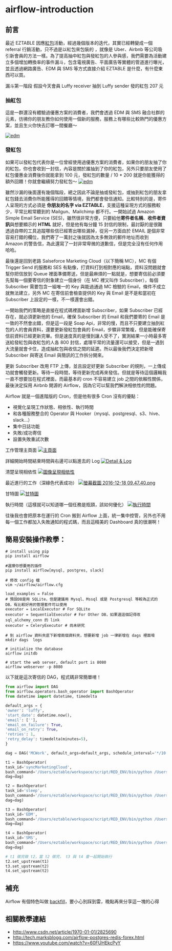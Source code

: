 # airflow-introduction
## 前言
最近 EZTABLE 因應[紅包](https://tw.eztable.com/red-envelope/grab/Mzk2NTg5OF8xNDgyMjQ3NjQ1MDAw)活動，經過幾個版本的迭代，其實已經轉變成一個 referral 行銷活動，只不過是以紅包來包裝的 ，就像是 Uber、Airbnb 等公司吸引新會員的方法一樣。為了提高抽中紅包與發紅包的人參與感，我們需要為活動建立多個增加轉換率的事件漏斗，包含電視廣告、平面廣告等實體的管道進行曝光，並且透過網路廣告、EDM 與 SMS 等方式直接介紹 EZTABLE 是什麼，有什麼東西可以買。

漏斗第一階段
假設今天會員 Luffy receiver 抽到 Luffy sender 發的紅包 207 元
### 抽紅包
這是一群還沒有體驗過優惠方案的消費者，我們會透過 EDM 與 SMS 融合社群的元素，彷彿你的朋友教你如何使用一個新的服務，服務上有哪些比較熱門的優惠方案，並且生火你快去訂哪一間餐廳～

[![edm](https://s28.postimg.org/6yabm5n9p/2016_12_18_11_10_36.png)](https://postimg.org/image/mjrn63z7t/)
### 發紅包
如果可以發紅包代表你是一位曾經使用過優惠方案的消費者，如果你的朋友抽了你的紅包，你也會收到一封信，內容是關於誰抽到了你的紅包，另外只要朋友使用了紅包優惠金消費後你就能拿到 100 元，發紅包的數量 / 10 * 200 就是你能獲得的額外回饋！你就會繼續努力發紅包～
[![edm](https://s29.postimg.org/kz8bxsdhz/2016_12_18_11_10_49.png)](https://postimg.org/image/fb216w95f/)

雖然沙漏的後面還有幾個階段，總之因此不論是抽或發紅包，或抽到紅包的朋友拿紅包錢去消費你所能獲得的回饋等情境，我們都會發信通知。比較特別的是，寄件人呈現的方式必須是 **你朋友的名字 via EZTABLE**，支援這種呈現方式的服務較少，平常比較常聽到的 Mailgun、Mailchimp 都不行。一開始試過 Amazon Simple Email Service (SES)，雖然很非常方便，只要給他**寄件者名稱**、**收件者資訊**與想要顯示的 **HTML** 就好，但是他有每分鐘 15 封信的限制，最討厭的是很難透過自帶的工具追蹤哪些信已經寄出哪些漏掉，從另一方面由於 EMAIL 是個非常容易打錯的欄位，我們寄了一萬封之後就因為太多無效的郵件地址而收到 Amazon 的警告信，為此還寫了一封非常卑微的道歉信，但是完全沒有任何作用哈哈。

最後還是回到老路 Salseforce Marketing Cloud（以下簡稱 MC），MC 有個 Trigger Send 的服務和 SES 有點像，打資料打到相對應的端點，資料沒問題就會幫你把信放到 Queue 裡面準備寄送，但是最麻煩的一點就是，想要寄信前必須要先幫每一個要寄信的對象建立一個身份（在 MC 裡又叫作 Subscriber），每個 Subscriber 需要包含一組唯一的 Key 與能過通過 MC 檢驗的 Email，條件不成立就無法建立，另外 MC 在寄信前會檢查提供的 Key 與 Email 是不是和當初在 Subscriber 上設定的一樣，不一樣還會出錯。

一開始我們的策略是直接在程式碼裡面新增 Subscriber，如果 Subscriber 已經存在，就必須更新他的 Email，確保 Subscriber 的 Email 和我們要寄的 Email 是一致的不然會出錯，但是這一段是 Soap Api，非常的慢，而且不只要建立抽到紅包的人的會員資料，還要更新發紅包會員的 Email，步驟非常繁複，但是能確保寄信前資料已經更新完畢。但是速度真的是慢到讓人受不了，實測結果一小時最多寄送給發紅包與收紅包的人各 800 封信，處理平常的流量還可以接受，但是一遇到大流量就會卡住，造成抽紅包與收信之間的延遲。所以最後我們決定把新增 Subscriber 與寄送 Email 與簡訊的工作拆分開來。

更新 Subscriber 改用 FTP 上傳，並且設定好更新 Subscriber 的規則，一上傳成功就會觸發更新。等待一段時間，等待更新完成再來發信。但就是等待這個邏輯我一直不想要加在程式裡面，而最基本的 cron 不容易建立 job 之間的依賴性關係，最後決定採用 Airbnb 開源的 Airflow，因為它可以幫我們解決相依性的問題。

Airflow 就是一個進階版的 Cron，但是他有很多 Cron 沒有的優點：
- 視覺化呈現工作狀態、相依性、執行時間
- 和各種服務整合的 Operator 與 Hooker（mysql、postgresql、s3、hive、slack...）
- 集中日誌功能
- 失敗/成功寄信
- 設置失敗重試次數

工作管理主頁面
[![主頁面](https://s23.postimg.org/keow4018r/2016_12_18_10_03_28.png)](https://postimg.org/image/rhwrjm6o7/)

詳細開始時間結束時間與右邊可以點進去的 Log
[![Detail & Log](https://s29.postimg.org/kp2dn2mmv/2016_12_18_09_46_27.png)](https://postimg.org/image/gsp1r31n7/)


清楚呈現相依性
[![圖像呈現相依性](https://s23.postimg.org/ua7vhlb7v/2016_12_18_09_47_25.png)](https://postimg.org/image/dmgdf3gg7/)


最近進行的工作（深綠色代表成功）
[![螢幕截圖 2016-12-18 09.47.40.png](https://s23.postimg.org/n2o9m5qaj/2016_12_18_09_47_40.png)](https://postimg.org/image/vkxpqhwt3/)


甘特圖
[![甘特圖](https://s23.postimg.org/acre13suz/2016_12_18_09_53_36.png)](https://postimg.org/image/uk4tteqc7/)


執行時間（這樣就可以知道哪一個任務是瓶頸，該如何優化）
[![執行時間](https://s29.postimg.org/dd1j1bdl3/2016_12_18_09_48_05.png)](https://postimg.org/image/b8h608byb/)


往後我也會把原本在運行的 Cron 搬到 Airflow 上面，統一集中控管，另外也不用每一個工作都加入失敗通知的程式碼，而且這精美的 Dashboard 真的很潮啊！

## 簡易安裝操作教學：
```
# install using pip
pip install airflow

#選擇你想要用的插件
pip install airflow[mysql, postgres, slack]

# 修改 config 檔
vim ~/airflow/airflow.cfg

load_examples = False
# 預設DB是用 SQLite，但是建議用 Mysql、Mssql 或是 Postgresql 等較為正式的 DB，有比較好用的管理套件可以使用
executor = LocalExecutor # For SQLite
executor = SequentialExecutor # For Other DB，如果選這個記得改 sql_alchemy_conn 的 link
executor = CeleryExecutor # 尚未研究

# 到 airflow 資料夾底下新增兩個資料夾，想要新增 job 一律新增在 dags 裡面唷
mkdir dags  logs

# initialize the database
airflow initdb

# start the web server, default port is 8080
airflow webserver -p 8080

```


以下就是這次寄信的 DAG，程式碼非常簡單唷！

```python
from airflow import DAG
from airflow.operators.bash_operator import BashOperator
from datetime import datetime, timedelta

default_args = {
'owner': 'luffy',
'start_date': datetime.now(),
'email': [''],
'email_on_failure': True,
'email_on_retry': True,
'retries': 1,
'retry_delay': timedelta(minutes=5),
}

dag = DAG('MCWork', default_args=default_args, schedule_interval='*/10 * * * *')

t1 = BashOperator(
task_id='syncMarketingCloud',
bash_command='/Users/eztable/workspace/script/RED_ENV/bin/python /Users/eztable/workspace/script/syncMarketingCloud.py',
dag=dag)

t2 = BashOperator(
task_id='sleep',
bash_command='/Users/eztable/workspace/script/RED_ENV/bin/python /Users/eztable/airflow/dags/sleep.py 120',
dag=dag)

t3 = BashOperator(
task_id='EDM',
bash_command='/Users/eztable/workspace/script/RED_ENV/bin/python /Users/eztable/workspace/script/EDM.py',
dag=dag)

t4 = BashOperator(
task_id='SMS',
bash_command='/Users/eztable/workspace/script/RED_ENV/bin/python /Users/eztable/workspace/script/SMS.py',
dag=dag)

# t1 做完做 t2，當 t2 做完， t3 與 t4 會一起開始執行
t2.set_upstream(t1)
t3.set_upstream(t2)
t4.set_upstream(t2)

```
## 補充
Airflow 有個特色叫做 [backfill](https://airflow.incubator.apache.org/tutorial.html#backfill)，要小心別踩到雷，晚點再來分享這一塊的心得

## 相關教學連結
- http://www.csdn.net/article/1970-01-01/2825690
- http://tech.marksblogg.com/airflow-postgres-redis-forex.html
- https://www.youtube.com/watch?v=60FUHEkcPyY
